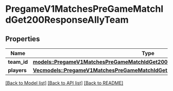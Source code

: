 # PregameV1MatchesPreGameMatchIdGet200ResponseAllyTeam

## Properties

Name | Type | Description | Notes
------------ | ------------- | ------------- | -------------
**team_id** | [**models::PregameV1MatchesPreGameMatchIdGet200ResponseTeamsInnerTeamId**](_pregame_v1_matches__pre_game_match_id__get_200_response_Teams_inner_TeamID.md) |  | 
**players** | [**Vec<models::PregameV1MatchesPreGameMatchIdGet200ResponseTeamsInnerPlayersInner>**](_pregame_v1_matches__pre_game_match_id__get_200_response_Teams_inner_Players_inner.md) |  | 

[[Back to Model list]](../README.md#documentation-for-models) [[Back to API list]](../README.md#documentation-for-api-endpoints) [[Back to README]](../README.md)


